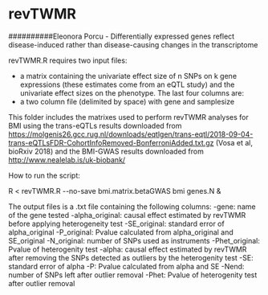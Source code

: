 # revTWMR

##########Eleonora Porcu - Differentially expressed genes reflect disease-induced rather than disease-causing changes in the transcriptome


revTWMR.R requires two input files:
- a matrix containing the univariate effect size of n SNPs on k gene expressions (these estimates come from an eQTL study) and the univariate effect sizes on the phenotype. The last four columns are: 
- a two column file (delimited by space) with gene and samplesize

This folder includes the matrixes used to perform revTWMR analyses for BMI using the trans-eQTLs results downloaded from https://molgenis26.gcc.rug.nl/downloads/eqtlgen/trans-eqtl/2018-09-04-trans-eQTLsFDR-CohortInfoRemoved-BonferroniAdded.txt.gz (Vosa et al, bioRxiv 2018) and the BMI-GWAS results downloaded from http://www.nealelab.is/uk-biobank/

How to run the script:

R < revTWMR.R --no-save bmi.matrix.betaGWAS bmi genes.N &


The output files is a .txt file containing the following columns:
-gene: name of the gene tested
-alpha_original: causal effect estimated by revTWMR before applying heterogeneity test
-SE_original: standard error of alpha_original
-P_original: Pvalue calculated from alpha_original and SE_original
-N_original: number of SNPs used as instruments
-Phet_original: Pvalue of heterogenity test
-alpha: causal effect estimated by revTWMR after removing the SNPs detected as outliers by the heterogenity test
-SE: standard error of alpha
-P: Pvalue calculated from alpha and SE
-Nend: number of SNPs left after outlier removal
-Phet: Pvalue of heterogenity test after outlier removal
